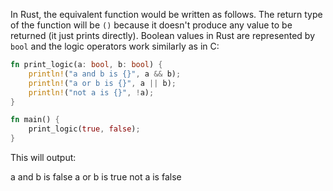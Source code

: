 In Rust, the equivalent function would be written as follows. The return type of the function will be `()` because it doesn't produce any value to be returned (it just prints directly). Boolean values in Rust are represented by `bool` and the logic operators work similarly as in C:

```rust
fn print_logic(a: bool, b: bool) {
    println!("a and b is {}", a && b);
    println!("a or b is {}", a || b);
    println!("not a is {}", !a);
}

fn main() {
    print_logic(true, false);
}
```

This will output:

a and b is false
a or b is true
not a is false

